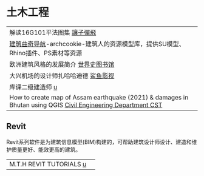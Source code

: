 # 土木工程

|                                                                                                                                                             |
| ----------------------------------------------------------------------------------------------------------------------------------------------------------- |
| 解读16G101平法图集 [讓子彈飛](https://www.youtube.com/watch?v=kGuV8jqMUvg\&t=3s)                                                                                      |
| [建筑曲奇导航](https://archcookie.com/)-archcookie-建筑人的资源模型库，提供SU模型、Rhino插件、PS素材等资源                                                                               |
| 欧洲建筑风格的发展简介 [世界史图书馆](https://www.youtube.com/watch?v=GnAURJREHJw)                                                                                           |
| 大兴机场的设计师扎哈哈迪德 [鲨鱼影视](https://www.douyin.com/video/7123921295720320270)                                                                                      |
| 库课二级建造师 [u](https://www.youtube.com/c/%E5%BA%93%E8%AF%BE%E4%BA%8C%E7%BA%A7%E5%BB%BA%E9%80%A0%E5%B8%88)                                                      |
| How to create map of Assam earthquake (2021) & damages in Bhutan using QGIS [Civil Engineering Department CST](https://www.youtube.com/watch?v=QNFnFfwHBmE) |

## Revit

Revit系列软件是为建筑信息模型(BIM)构建的，可帮助建筑设计师设计、建造和维护质量更好、能效更高的建筑。

|                                                                                      |   |
| ------------------------------------------------------------------------------------ | - |
| M.T.H REVIT TUTORIALS [u](https://www.youtube.com/channel/UCPZGlij1M\_skse838V7O5iw) |   |
